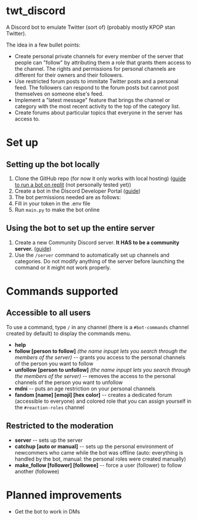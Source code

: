 # twt_discord
A Discord bot to emulate Twitter (sort of) (probably mostly KPOP stan Twitter).

The idea in a few bullet points:
- Create personal private channels for every member of the server that people can "follow" by attributing them a role that grants them access to the channel. The rights and permissions for personal channels are different for their owners and their followers.
- Use restricted forum posts to immitate Twitter posts and a personal feed. The followers can respond to the forum posts but cannot post themselves on someone else's feed.
- Implement a "latest message" feature that brings the channel or category with the most recent activity to the top of the category list.
- Create forums about particular topics that everyone in the server has access to.


# Set up
## Setting up the bot locally
1. Clone the GitHub repo (for now it only works with local hosting) (<a href="https://www.youtube.com/watch?v=zahvzwzdM4Y">guide to run a bot on replit</a> (not personally tested yet))
2. Create a bot in the Discord Developer Portal (<a href="https://discordpy.readthedocs.io/en/stable/discord.html">guide</a>)
3. The bot permissions needed are as follows: 
3. Fill in your token in the .env file
4. Run <code>main.py</code> to make the bot online


## Using the bot to set up the entire server
1. Create a new Community Discord server. **It HAS to be a community server.** (<a href="https://support.discord.com/hc/en-us/articles/360047132851-Enabling-Your-Community-Server">guide</a>)
2. Use the <code>/server</code> command to automatically set up channels and categories. Do not modify anything of the server before launching the command or it might not work properly.


# Commands supported
## Accessible to all users
To use a command, type <code>/</code> in any channel (there is a <code>#bot-commands</code> channel created by default) to display the commands menu.
- **help**
- **follow [person to follow]** *(the name inpupt lets you search through the members of the server)* -- grants you access to the personal channels of the person you want to follow
- **unfollow [person to unfollow]** *(the name inpupt lets you search through the members of the server)* -- removes the access to the personal channels of the person you want to unfollow
- **mdni** -- puts an age restriction on your personal channels
- **fandom [name] [emoji] [hex color]** -- creates a dedicated forum (accessible to everyone) and colored role that you can assign yourself in the <code>#reaction-roles</code> channel

## Restricted to the moderation
- **server** -- sets up the server
- **catchup [auto or manual]** -- sets up the personal environment of newcommers who came while the bot was offline (auto: everything is handled by the bot, manual: the personal roles were created manually)
- **make_follow [follower] [followee]** -- force a user (follower) to follow another (followee)

# Planned improvements
- Get the bot to work in DMs